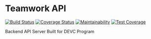 # Teamwork API

[![Build Status](https://travis-ci.com/ismailah28/teamwork-api.svg?branch=develop)](https://travis-ci.com/ismailah28/teamwork-api)
[![Coverage Status](https://coveralls.io/repos/github/ismailah28/teamwork-api/badge.svg?branch=chore/setup-base-application)](https://coveralls.io/github/ismailah28/teamwork-api?branch=chore/setup-base-application)
[![Maintainability](https://api.codeclimate.com/v1/badges/0776e96a95a28fd67094/maintainability)](https://codeclimate.com/github/ismailah28/teamwork-api/maintainability)
[![Test Coverage](https://api.codeclimate.com/v1/badges/0776e96a95a28fd67094/test_coverage)](https://codeclimate.com/github/ismailah28/teamwork-api/test_coverage)

Backend API Server Built for DEVC Program
